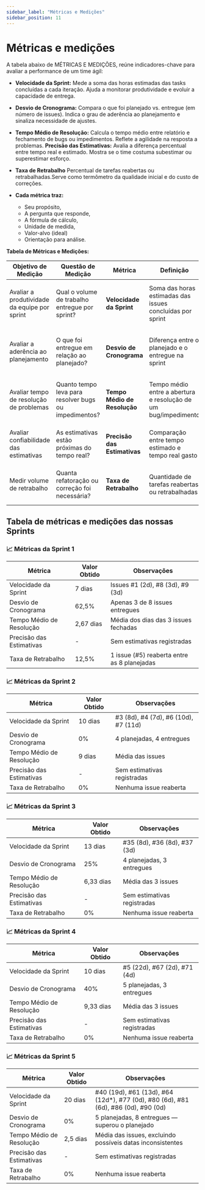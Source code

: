 ```yaml
---
sidebar_label: "Métricas e Medições"
sidebar_position: 11
---
```


# Métricas e medições

A tabela abaixo de MÉTRICAS E MEDIÇÕES, reúne indicadores-chave para avaliar a performance de um time ágil:
- **Velocidade da Sprint:**
Mede a soma das horas estimadas das tasks concluídas a cada iteração. Ajuda a monitorar produtividade e evoluir a capacidade de entrega.
- **Desvio de Cronograma:**
Compara o que foi planejado vs. entregue (em número de issues). Indica o grau de aderência ao planejamento e sinaliza necessidade de ajustes.
- **Tempo Médio de Resolução:**
Calcula o tempo médio entre relatório e fechamento de bugs ou impedimentos. Reflete a agilidade na resposta a problemas.
**Precisão das Estimativas:**
Avalia a diferença percentual entre tempo real e estimado. Mostra se o time costuma subestimar ou superestimar esforço.  
- **Taxa de Retrabalho**
Percentual de tarefas reabertas ou retrabalhadas.Serve como termômetro da qualidade inicial e do custo de correções.

- **Cada métrica traz:**
    - Seu propósito,
    - A pergunta que responde,
    - A fórmula de cálculo,
    - Unidade de medida,
    - Valor-alvo (ideal)
    - Orientação para análise.

**Tabela de Métricas e Medições:**

| Objetivo de Medição               | Questão de Medição                              | Métrica                   | Definição                                                  | Fórmula de cálculo                                       | Unidade         | Valor esperado                     | Forma de Análise                                                                 |
|-----------------------------------|------------------------------------------------|---------------------------|------------------------------------------------------------|---------------------------------------------------------|-----------------|------------------------------------|----------------------------------------------------------------------------------|
| Avaliar a produtividade da equipe por sprint | Qual o volume de trabalho entregue por sprint? | **Velocidade da Sprint**      | Soma das horas estimadas das issues concluídas por sprint  | Soma das horas estimadas das issues entregues           | Horas por sprint | Tendência de crescimento ou estabilidade | Comparativo entre sprints, ajuda a identificar problemas ou eficiência          |
| Avaliar a aderência ao planejamento | O que foi entregue em relação ao planejado?    | **Desvio de Cronograma**      | Diferença entre o planejado e o entregue na sprint         | (Issues planejadas - Issues entregues) / Issues planejadas | %              | 0% ou mínimo desvio               | Indica necessidade de replanejamento ou problemas recorrentes                   |
| Avaliar tempo de resolução de problemas | Quanto tempo leva para resolver bugs ou impedimentos? | **Tempo Médio de Resolução** | Tempo médio entre a abertura e resolução de um bug/impedimento | Soma dos tempos de resolução / nº de itens resolvidos | Horas ou dias   | Redução progressiva               | Aponta fluidez da comunicação e capacidade de resolução                         |
| Avaliar confiabilidade das estimativas | As estimativas estão próximas do tempo real?   | **Precisão das Estimativas**  | Comparação entre tempo estimado e tempo real gasto         | (Tempo real - estimado) / tempo estimado                | %              | Entre -10% e +10%                 | Mostra se a equipe está subestimando ou superestimando                          |
| Medir volume de retrabalho        | Quanta refatoração ou correção foi necessária? | **Taxa de Retrabalho**        | Quantidade de tarefas reabertas ou retrabalhadas           | Nº de issues reabertas / total de issues                | %              | O menor possível                  | Avalia qualidade das entregas iniciais                                          |


## Tabela de métricas e medições das nossas Sprints

### 📈 Métricas da Sprint 1

| Métrica                  | Valor Obtido | Observações                                                                  |
|--------------------------|--------------|-------------------------------------------------------------------------------|
| Velocidade da Sprint     | 7 dias       | Issues #1 (2d), #8 (3d), #9 (3d)                                              |
| Desvio de Cronograma     | 62,5%        | Apenas 3 de 8 issues entregues                                               |
| Tempo Médio de Resolução | 2,67 dias    | Média dos dias das 3 issues fechadas                                         |
| Precisão das Estimativas | -            | Sem estimativas registradas                                                  |
| Taxa de Retrabalho       | 12,5%        | 1 issue (#5) reaberta entre as 8 planejadas                                  |

### 📈 Métricas da Sprint 2

| Métrica                  | Valor Obtido | Observações                                                                  |
|--------------------------|--------------|-------------------------------------------------------------------------------|
| Velocidade da Sprint     | 10 dias      | #3 (8d), #4 (7d), #6 (10d), #7 (11d)                                          |
| Desvio de Cronograma     | 0%           | 4 planejadas, 4 entregues                                                     |
| Tempo Médio de Resolução | 9 dias       | Média das issues                                                             |
| Precisão das Estimativas | -            | Sem estimativas registradas                                                  |
| Taxa de Retrabalho       | 0%           | Nenhuma issue reaberta                                                       |

### 📈 Métricas da Sprint 3

| Métrica                  | Valor Obtido | Observações                                                                  |
|--------------------------|--------------|-------------------------------------------------------------------------------|
| Velocidade da Sprint     | 13 dias      | #35 (8d), #36 (8d), #37 (3d)                                                  |
| Desvio de Cronograma     | 25%          | 4 planejadas, 3 entregues                                                     |
| Tempo Médio de Resolução | 6,33 dias    | Média das 3 issues                                                           |
| Precisão das Estimativas | -            | Sem estimativas registradas                                                  |
| Taxa de Retrabalho       | 0%           | Nenhuma issue reaberta                                                       |

### 📈 Métricas da Sprint 4

| Métrica                  | Valor Obtido | Observações                                                                  |
|--------------------------|--------------|-------------------------------------------------------------------------------|
| Velocidade da Sprint     | 10 dias      | #5 (22d), #67 (2d), #71 (4d)                                                  |
| Desvio de Cronograma     | 40%          | 5 planejadas, 3 entregues                                                     |
| Tempo Médio de Resolução | 9,33 dias    | Média das 3 issues                                                           |
| Precisão das Estimativas | -            | Sem estimativas registradas                                                  |
| Taxa de Retrabalho       | 0%           | Nenhuma issue reaberta                                                       |

### 📈 Métricas da Sprint 5

| Métrica                  | Valor Obtido | Observações                                                                  |
|--------------------------|--------------|-------------------------------------------------------------------------------|
| Velocidade da Sprint     | 20 dias      | #40 (19d), #61 (13d), #64 (12d*), #77 (0d), #80 (6d), #81 (6d), #86 (0d), #90 (0d) |
| Desvio de Cronograma     | 0%           | 5 planejadas, 8 entregues — superou o planejado                               |
| Tempo Médio de Resolução | 2,5 dias     | Média das issues, excluindo possíveis datas inconsistentes                    |
| Precisão das Estimativas | -            | Sem estimativas registradas                                                  |
| Taxa de Retrabalho       | 0%           | Nenhuma issue reaberta                                                       |
